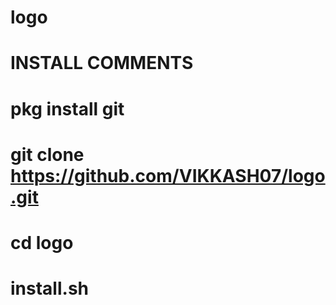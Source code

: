 # logo

# INSTALL COMMENTS


# pkg install git


# git clone https://github.com/VIKKASH07/logo.git

# cd logo

# install.sh

